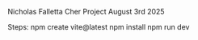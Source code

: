 Nicholas Falletta
Cher Project
August 3rd 2025

Steps:
npm create vite@latest
npm install
npm run dev